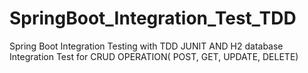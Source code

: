 # SpringBoot_Integration_Test_TDD

Spring Boot Integration Testing with TDD JUNIT AND H2 database
Integration Test for CRUD OPERATION( POST, GET, UPDATE, DELETE)
